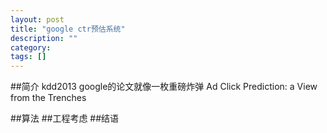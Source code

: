 ```yaml
---
layout: post
title: "google ctr预估系统"
description: ""
category: 
tags: []
---
```


##简介
kdd2013 google的论文就像一枚重磅炸弹 Ad Click Prediction: a View from the Trenches

##算法
##工程考虑
##结语
